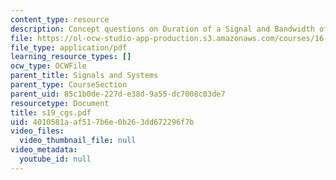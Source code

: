 ```yaml
---
content_type: resource
description: Concept questions on Duration of a Signal and Bandwidth of a Signal.
file: https://ol-ocw-studio-app-production.s3.amazonaws.com/courses/16-01-unified-engineering-i-ii-iii-iv-fall-2005-spring-2006/4010581aaf517b6e0b263dd672296f7b_s19_cgs.pdf
file_type: application/pdf
learning_resource_types: []
ocw_type: OCWFile
parent_title: Signals and Systems
parent_type: CourseSection
parent_uid: 85c1b0de-227d-e38d-9a55-dc7008c03de7
resourcetype: Document
title: s19_cgs.pdf
uid: 4010581a-af51-7b6e-0b26-3dd672296f7b
video_files:
  video_thumbnail_file: null
video_metadata:
  youtube_id: null
---
```


